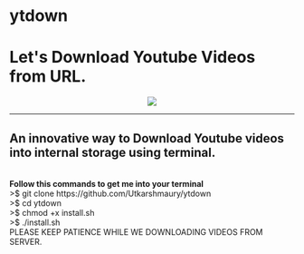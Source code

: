 # ytdown
<h1>Let's Download Youtube Videos from URL.</h1>
<p align="center">
<img src="https://encrypted-tbn0.gstatic.com/images?q=tbn:ANd9GcRlCnWt3QUiMgawrUklXRXiwkEqexsybDo1Tg&usqp=CAU">
</p>
<hr>
<h2>An innovative way to Download Youtube videos into internal storage using terminal.</h2>
<br>
<b> Follow this commands to get me into your terminal </b>
<br>
>$ git clone https://github.com/Utkarshmaury/ytdown
<br>
>$ cd ytdown
<br>
>$ chmod +x install.sh
<br>
>$ ./install.sh
<br>
PLEASE KEEP PATIENCE WHILE WE DOWNLOADING VIDEOS FROM SERVER.
<br>
